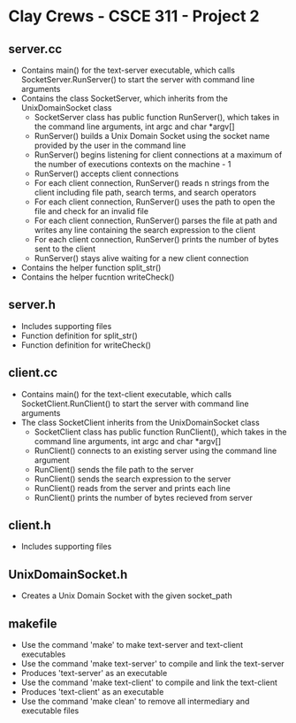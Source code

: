 # Clay Crews - CSCE 311 - Project 2

## server.cc

- Contains main() for the text-server executable, which calls SocketServer.RunServer() to start the server with command line arguments
- Contains the class SocketServer, which inherits from the UnixDomainSocket class
	- SocketServer class has public function RunServer(), which takes in the command line arguments, int argc and char *argv[]
	- RunServer() builds a Unix Domain Socket using the socket name provided by the user in the command line
	- RunServer() begins listening for client connections at a maximum of the number of executions contexts on the machine - 1
	- RunServer() accepts client connections
	- For each client connection, RunServer() reads n strings from the client including file path, search terms, and search operators
	- For each client connection, RunServer() uses the path to open the file and check for an invalid file
	- For each client connection, RunServer() parses the file at path and writes any line containing the search expression to the client
	- For each client connection, RunServer() prints the number of bytes sent to the client
	- RunServer() stays alive waiting for a new client connection
- Contains the helper function split_str()
- Contains the helper fucntion writeCheck()

## server.h

- Includes supporting files
- Function definition for split_str()
- Function definition for writeCheck()

## client.cc

- Contains main() for the text-client executable, which calls SocketClient.RunClient() to start the server with command line arguments
- The class SocketClient inherits from the UnixDomainSocket class
	- SocketClient class has public function RunClient(), which takes in the command line arguments, int argc and char *argv[]
	- RunClient() connects to an existing server using the command line argument 
	- RunClient() sends the file path to the server
	- RunClient() sends the search expression to the server
	- RunClient() reads from the server and prints each line 
	- RunClient() prints the number of bytes recieved from server

## client.h

- Includes supporting files

## UnixDomainSocket.h

- Creates a Unix Domain Socket with the given socket_path

## makefile

- Use the command 'make' to make text-server and text-client executables
- Use the command 'make text-server' to compile and link the text-server
- Produces 'text-server' as an executable
- Use the command 'make text-client' to compile and link the text-client
- Produces 'text-client' as an executable
- Use the command 'make clean' to remove all intermediary and executable files


